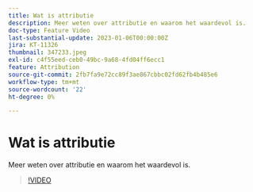 ```yaml
---
title: Wat is attributie
description: Meer weten over attributie en waarom het waardevol is.
doc-type: Feature Video
last-substantial-update: 2023-01-06T00:00:00Z
jira: KT-11326
thumbnail: 347233.jpeg
exl-id: c4f55eed-ceb0-49bc-9a68-4fd04ff6ecc1
feature: Attribution
source-git-commit: 2fb7fa9e72cc89f3ae867cbbc02fd62fb4b485e6
workflow-type: tm+mt
source-wordcount: '22'
ht-degree: 0%

---
```


# Wat is attributie

Meer weten over attributie en waarom het waardevol is.

>[!VIDEO](https://video.tv.adobe.com/v/347233/?quality=12&learn=on)
